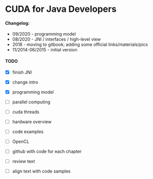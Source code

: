 # CUDA for Java Developers

#### 

#### Changelog:

* 09/2020 - programming model
* 08/2020 - JNI / interfaces / high-level view 
* 2018 - moving to gitbook; adding some official links/materials/pics 
* 11/2014-06/2015 - initial version  



#### TODO

* [x] finish JNI
* [x] change  intro 
* [x] programming model
* [ ] parallel computing
* [ ] cuda threads
* [ ] hardware overview
* [ ] code examples
* [ ] OpenCL
* [ ] github with code for each chapter
* [ ] review text
* [ ] align text with code samples











